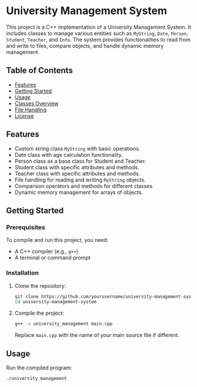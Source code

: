 # University Management System

This project is a C++ implementation of a University Management System. It includes classes to manage various entities such as `MyString`, `Date`, `Person`, `Student`, `Teacher`, and `Info`. The system provides functionalities to read from and write to files, compare objects, and handle dynamic memory management.

## Table of Contents

- [Features](#features)
- [Getting Started](#getting-started)
- [Usage](#usage)
- [Classes Overview](#classes-overview)
- [File Handling](#file-handling)
- [License](#license)

## Features

- Custom string class `MyString` with basic operations.
- Date class with age calculation functionality.
- Person class as a base class for Student and Teacher.
- Student class with specific attributes and methods.
- Teacher class with specific attributes and methods.
- File handling for reading and writing `MyString` objects.
- Comparison operators and methods for different classes.
- Dynamic memory management for arrays of objects.

## Getting Started

### Prerequisites

To compile and run this project, you need:

- A C++ compiler (e.g., `g++`)
- A terminal or command prompt

### Installation

1. Clone the repository:

    ```sh
    git clone https://github.com/yourusername/university-management-system.git
    cd university-management-system
    ```

2. Compile the project:

    ```sh
    g++ -o university_management main.cpp
    ```

    Replace `main.cpp` with the name of your main source file if different.

## Usage

Run the compiled program:

```sh
./university_management
